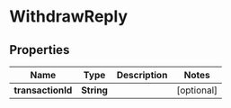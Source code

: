 

# WithdrawReply


## Properties

Name | Type | Description | Notes
------------ | ------------- | ------------- | -------------
**transactionId** | **String** |  |  [optional]



